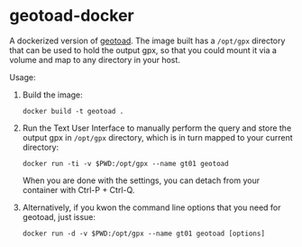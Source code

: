 # geotoad-docker

A dockerized version of [geotoad](https://github.com/HughP/geotoad). The image built has a `/opt/gpx` directory that can be used to hold the output gpx, so that you could mount it via a volume and map to any directory in your host.

Usage:

1. Build the image:

   ```
   docker build -t geotoad .
   ```
2. Run the Text User Interface to manually perform the query and store the output gpx in `/opt/gpx` directory, which is in turn mapped to your current directory:

   ```
   docker run -ti -v $PWD:/opt/gpx --name gt01 geotoad
   ```

   When you are done with the settings, you can detach from your container with Ctrl-P + Ctrl-Q.

3. Alternatively, if you kwon the command line options that you need for geotoad, just issue:

   ```
   docker run -d -v $PWD:/opt/gpx --name gt01 geotoad [options]
   ```
